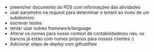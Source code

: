 
- preencher documento do PDS com informações das atividades
- usar parametro na request para determinar o tenant ao inves de um subdominio
- escrever testes
- tentar usar outreo framework/language
- Alterar os nomes para nosso context de contabilidade(ou não, os bancos já estão com nomes próprios para nossos clientes :)
- Adicionar steps de deploy com githubflow
